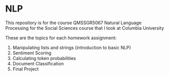 # NLP
This repository is for the course QMSSGR5067 Natural Language Processing for the Social Sciences course that I took at Columbia University

These are the topics for each homework assignment:
1. Manipulating lists and strings (introduction to basic NLP)
2. Sentiment Scoring
3. Calculating token probabilities
4. Document Classification
5. Final Project
